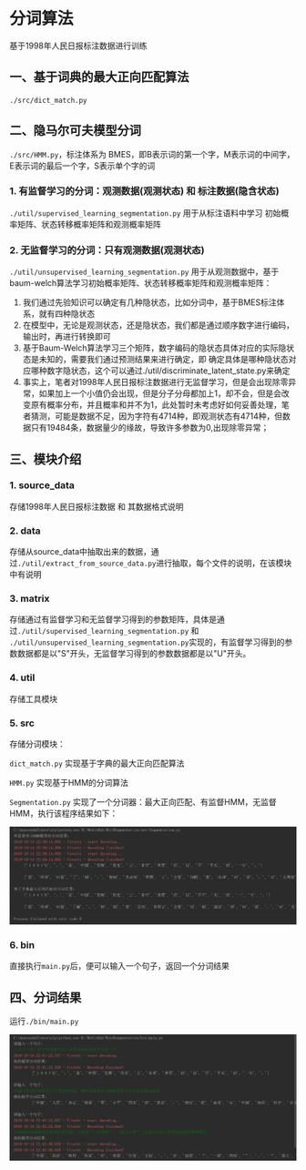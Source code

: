 # 分词算法

基于1998年人民日报标注数据进行训练

## 一、基于词典的最大正向匹配算法

`./src/dict_match.py`

## 二、隐马尔可夫模型分词

`./src/HMM.py`，标注体系为 BMES，即B表示词的第一个字，M表示词的中间字，E表示词的最后一个字，S表示单个字的词

### 1. 有监督学习的分词：观测数据(观测状态) 和 标注数据(隐含状态)

`./util/supervised_learning_segmentation.py` 用于从标注语料中学习 初始概率矩阵、状态转移概率矩阵和观测概率矩阵

### 2. 无监督学习的分词：只有观测数据(观测状态)

`./util/unsupervised_learning_segmentation.py` 用于从观测数据中，基于baum-welch算法学习初始概率矩阵、状态转移概率矩阵和观测概率矩阵：

1. 我们通过先验知识可以确定有几种隐状态，比如分词中，基于BMES标注体系，就有四种隐状态
2. 在模型中，无论是观测状态，还是隐状态，我们都是通过顺序数字进行编码，输出时，再进行转换即可
3. 基于Baum-Welch算法学习三个矩阵，数字编码的隐状态具体对应的实际隐状态是未知的，需要我们通过预测结果来进行确定，即 确定具体是哪种隐状态对应哪种数字隐状态，这个可以通过./util/discriminate_latent_state.py来确定
4. 事实上，笔者对1998年人民日报标注数据进行无监督学习，但是会出现除零异常，如果加上一个小值仍会出现，但是分子分母都加上1，却不会，但是会改变原有概率分布，并且概率和并不为1，此处暂时未考虑好如何妥善处理，笔者猜测，可能是数据不足，因为字符有4714种，即观测状态有4714种，但数据只有19484条，数据量少的缘故，导致许多参数为0,出现除零异常；

## 三、模块介绍

### 1. source_data

存储1998年人民日报标注数据 和 其数据格式说明

### 2. data

存储从source_data中抽取出来的数据，通过`./util/extract_from_source_data.py`进行抽取，每个文件的说明，在该模块中有说明

### 3. matrix

存储通过有监督学习和无监督学习得到的参数矩阵，具体是通过`./util/supervised_learning_segmentation.py` 和 `./util/unsupervised_learning_segmentation.py`实现的，有监督学习得到的参数数据都是以"S"开头，无监督学习得到的参数数据都是以"U"开头。

### 4. util

存储工具模块

### 5. src

存储分词模块：

`dict_match.py` 实现基于字典的最大正向匹配算法

`HMM.py` 实现基于HMM的分词算法

`Segmentation.py` 实现了一个分词器：最大正向匹配、有监督HMM，无监督HMM，执行该程序结果如下：

![](./image/1.png)

### 6. bin

直接执行`main.py`后，便可以输入一个句子，返回一个分词结果

## 四、分词结果

运行`./bin/main.py`

![](./image/2.png)
